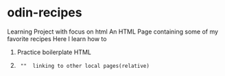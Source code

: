 # odin-recipes
Learning Project with focus on html
An HTML Page containing some of my favorite recipes
Here I learn how to 

1. Practice boilerplate HTML
2.      ""  linking to other local pages(relative)
